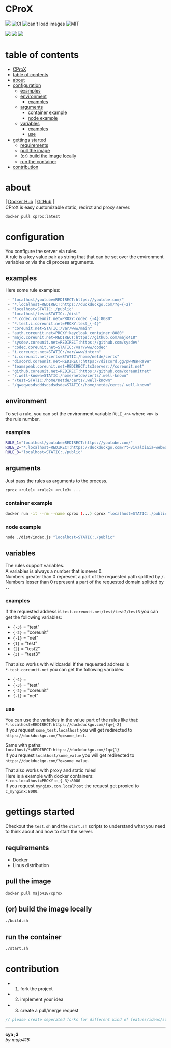 # CProX
[![](https://img.shields.io/docker/image-size/majo418/cprox)](https://hub.docker.com/r/majo418/cprox)
![CI](https://github.com/majo418/cprox/workflows/Image/badge.svg)
![can't load images](https://img.shields.io/badge/dynamic/json?style=plastic&color=orange&label=UnixTime&query=unixtime&suffix=sec&url=http%3A%2F%2Fworldtimeapi.org%2Fapi%2Ftimezone%2FEtc%2FUTC)
![MIT](https://img.shields.io/badge/license-MIT-blue.svg)

![](https://img.shields.io/badge/dynamic/json?color=darkred&label=open%20issues&query=open_issues&suffix=x&url=https%3A%2F%2Fapi.github.com%2Frepos%2Fmajo418%2Fcprox)
![](https://img.shields.io/badge/dynamic/json?color=navy&label=forks&query=forks&suffix=x&url=https%3A%2F%2Fapi.github.com%2Frepos%2Fmajo418%2FCProX)
![](https://img.shields.io/badge/dynamic/json?color=green&label=subscribers&query=subscribers_count&suffix=x&url=https%3A%2F%2Fapi.github.com%2Frepos%2Fmajo418%2Fcprox)

# table of contents
- [CProX](#cprox)
- [table of contents](#table-of-contents)
- [about](#about)
- [configuration](#configuration)
  - [examples](#examples)
  - [environment](#environment)
    - [examples](#examples-1)
  - [arguments](#arguments)
    - [container example](#container-example)
    - [node example](#node-example)
  - [variables](#variables)
    - [examples](#examples-2)
    - [use](#use)
- [gettings started](#gettings-started)
  - [requirements](#requirements)
  - [pull the image](#pull-the-image)
  - [(or) build the image locally](#or-build-the-image-locally)
  - [run the container](#run-the-container)
- [contribution](#contribution)

# about
|
[Docker Hub](https://hub.docker.com/r/majo418/cprox)
|
[GitHub](https://github.com/majo418/cprox)
|  
CProX is easy customizable static, redirct and proxy server.
```sh
docker pull cprox:latest
```

# configuration
You configure the server via rules.  
A rule is a key value pair as string that that can be set over the environment variables or via the cli process arguments.

## examples
Here some rule examples:
```sh
 - "localhost/youtube=REDIRECT:https://youtube.com/"
 - "*.localhost=REDIRECT:https://duckduckgo.com/?q={-2}"
 - "localhost=STATIC:./public"
 - "localhost/test=STATIC:./dist"
 - "*.codec.coreunit.net=PROXY:codec_{-4}:8080"
 - "*.test.i.coreunit.net=PROXY:test_{-4}"
 - "coreunit.net=STATIC:/var/www/main"
 - "auth.coreunit.net=PROXY:keycloak_container:8080"
 - "majo.coreunit.net=REDIRECT:https://github.com/majo418"
 - "sysdev.coreunit.net=REDIRECT:https://github.com/sysdev"
 - "codec.coreunit.net=STATIC:/var/www/codec"
 - "i.coreunit.net=STATIC:/var/www/intern"
 - "i.coreunit.net/certs=STATIC:/home/netde/certs"
 - "discord.coreunit.net=REDIRECT:https://discord.gg/pwHNaHRa9W"
 - "teamspeak.coreunit.net=REDIRECT:ts3server://coreunit.net"
 - "github.coreunit.net=REDIRECT:https://github.com/coreunitnet"
 - "/.well-known=STATIC:/home/netde/certs/.well-known"
 - "/test=STATIC:/home/netde/certs/.well-known"
 - "/qweqwesdsdddsdsdsdsde=STATIC:/home/netde/certs/.well-known"
```

## environment
To set a rule, you can set the environment variable `RULE_<n>` where `<n>` is the rule number.

### examples
```sh
RULE_1="localhost/youtube=REDIRECT:https://youtube.com/"
RULE_2="*.localhost=REDIRECT:https://duckduckgo.com/?t=vivaldi&ia=web&q={-2}"
RULE_3="localhost=STATIC:./public"
```

## arguments
Just pass the rules as arguments to the process.
```sh
cprox <rule1> <rule2> <rule3> ...
```

### container example
```sh
docker run -it --rm --name cprox (...) cprox "localhost=STATIC:./public"
```

### node example
```sh
node ./dist/index.js "localhost=STATIC:./public"
```

## variables
The rules support variables.  
A variables is always a number that is never 0.  
Numbers greater than 0 represent a part of the requested path splitted by `/`.  
Numbers lesser than 0 represent a part of the requested domain splitted by `.`.  

### examples
If the requested address is `test.coreunit.net/test/test2/test3` you can get the following variables:
 - `{-3}` = "test"
 - `{-2}` = "coreunit"
 - `{-1}` = "net"
 - `{1}` = "test"
 - `{2}` = "test2"
 - `{3}` = "test3"

That also works with wildcards!
If the requested address is `*.test.coreunit.net` you can get the following variables:
 - `{-4}` = <the wildcard value>
 - `{-3}` = "test"
 - `{-2}` = "coreunit"
 - `{-1}` = "net"

### use
You can use the variables in the value part of the rules like that:  
`*.localhost=REDIRECT:https://duckduckgo.com/?q={-2}`  
If you request `some_test.localhost` you will get redirected to `https://duckduckgo.com/?q=some_test`.

Same with paths:  
`localhost/*=REDIRECT:https://duckduckgo.com/?q={1}`  
If you request `localhost/some_value` you will get redirected to `https://duckduckgo.com/?q=some_value`.

That also works with proxy and static rules!  
Here is a example with docker containers:  
`*.con.localhost=PROXY:c_{-3}:8080`  
If you request `mynginx.con.localhost` the request get proxied to `c_mynginx:8080`.

# gettings started
Checkout the `test.sh` and the `start.sh` scripts to understand what you need to think about and how to start the server.

## requirements
 - Docker
 - Linus distribution

## pull the image
```sh
docker pull majo418/cprox
```
## (or) build the image locally
```sh
./build.sh
```

## run the container
```sh
./start.sh
```

# contribution
 - 1. fork the project
 - 2. implement your idea
 - 3. create a pull/merge request
```ts
// please create seperated forks for different kind of featues/ideas/structure changes/implementations
```

---
**cya ;3**  
*by majo418*




